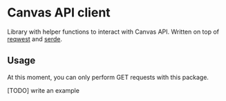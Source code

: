 # Canvas API client

Library with helper functions to interact with Canvas API. Written on top of [reqwest](https://crates.io/crates/reqwest) and [serde](https://crates.io/crates/serde).

## Usage

At this moment, you can only perform GET requests with this package.

[TODO] write an example
